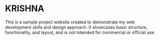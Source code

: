 # KRISHNA
This is a sample project website created to demonstrate my web development skills and design approach. It showcases basic structure, functionality, and layout, and is not intended for commercial or official use.
